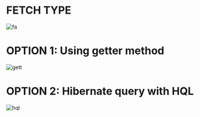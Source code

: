 # FETCH TYPE 
![fa](https://user-images.githubusercontent.com/26745548/39108234-fa4eeb52-46e8-11e8-9a82-1bb7327c7440.JPG)
# OPTION 1: Using getter method
![gett](https://user-images.githubusercontent.com/26745548/39108244-12047028-46e9-11e8-9d87-b61ba6000072.JPG)
# OPTION 2: Hibernate query with HQL
![hql](https://user-images.githubusercontent.com/26745548/39108248-161b31b0-46e9-11e8-8b39-b415d9e5301f.JPG)
